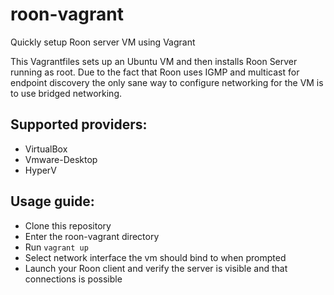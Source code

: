 # roon-vagrant
Quickly setup Roon server VM using Vagrant

This Vagrantfiles sets up an Ubuntu VM and then installs Roon Server running as root.
Due to the fact that Roon uses IGMP and multicast for endpoint discovery the only sane way to configure networking for the VM is to use bridged networking.

## Supported providers:
* VirtualBox
* Vmware-Desktop
* HyperV

## Usage guide:
* Clone this repository
* Enter the roon-vagrant directory
* Run `vagrant up`
* Select network interface the vm should bind to when prompted
* Launch your Roon client and verify the server is visible and that connections is possible
